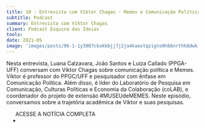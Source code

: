 ```yaml
---
title: 10 - Entrevista com Viktor Chagas - Memes e Comunicação Política
subtitle: Podcast
summary: Entrevista com Viktor Chagas
client: Podcast Esquina das Ideias
tools: 
date: 2021-05
image: 'images/posts/96-1-1y3087ckokkbjj7j2ja4kaextqzigto9hb6nrthk8dwk.png'
---
```


Nesta entrevista, Luana Calzavara, João Santos e Luiza Callado (PPGA-UFF) conversam com Viktor Chagas sobre comunicação política e Memes. Viktor é  professor do PPGC/UFF e pesquisador com ênfase em Comunicação Política. Além disso, é líder do Laboratório de Pesquisa em Comunicação, Culturas Políticas e Economia da Colaboração (coLAB), e coordenador do projeto de extensão #MUSEUdeMEMES. Neste episódio, conversamos sobre a trajetória acadêmica de Viktor e suas pesquisas.

<div class="post__share"><ul class="share__list list-reset">ACESSE A NOTÍCIA COMPLETA<li class="share__item" style="margin-left: 10px"><a class="share__link share__facebook" style="background: #fa5657" href="https://open.spotify.com/episode/7tzXDWe4xNlATIy5pnOErk" 
onclick=window.open(this.href, 'pop-up', 'left=20,top=20,width=500,height=500,toolbar=1,resizable=0'); return false;" title="Link" rel="nofollow"><i class="fa-solid fa-link"></i></a></li></ul></div>
<!-- <div class="gallery-box"><div class="gallery"><img src="/clipping/images/example-1.jpg" loading="lazy" alt="Project"><img src="/clipping/images/example-2.jpg" loading="lazy" alt="Project"></div><em>Gallery / <a href="https://www.freepik.com/" target="_blank">Freepic</a></em></div> -->